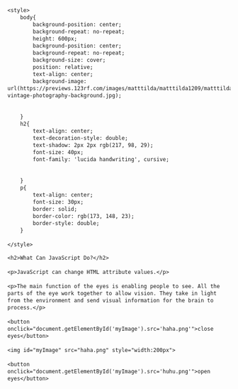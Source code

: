
<html>
    
    <style>
        body{
            background-position: center;
            background-repeat: no-repeat;
            height: 600px;
            background-position: center;
            background-repeat: no-repeat;
            background-size: cover;
            position: relative;
            text-align: center;
            background-image: url(https://previews.123rf.com/images/matttilda/matttilda1209/matttilda120900020/15417704-vintage-photography-background.jpg);
            
            
        }
        h2{
            text-align: center;
            text-decoration-style: double;
            text-shadow: 2px 2px rgb(217, 98, 29);
            font-size: 40px;
            font-family: 'lucida handwriting', cursive;
            
            
        }
        p{
            text-align: center;
            font-size: 30px;
            border: solid;
            border-color: rgb(173, 148, 23);
            border-style: double;
        }

    </style>
<body>
   
    <h2>What Can JavaScript Do?</h2>

    <p>JavaScript can change HTML attribute values.</p>
    
    <p>The main function of the eyes is enabling people to see. All the parts of the eye work together to allow vision. They take in light from the environment and send visual information for the brain to process.</p>
    
    <button onclick="document.getElementById('myImage').src='haha.png'">close eyes</button>
    
    <img id="myImage" src="haha.png" style="width:200px">
    
    <button onclick="document.getElementById('myImage').src='huhu.png'">open eyes</button>
    


</body>
</html>
